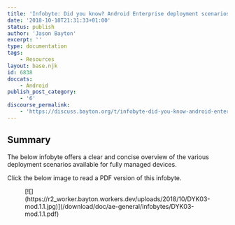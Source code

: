 ```yaml
---
title: 'Infobyte: Did you know? Android Enterprise deployment scenarios'
date: '2018-10-18T21:31:33+01:00'
status: publish
author: 'Jason Bayton'
excerpt: ''
type: documentation
tags: 
    - Resources
layout: base.njk
id: 6838
doccats:
    - Android
publish_post_category:
    - '6'
discourse_permalink:
    - 'https://discuss.bayton.org/t/infobyte-did-you-know-android-enterprise-deployment-scenarios/226'
---
```

Summary
-------

The below infobyte offers a clear and concise overview of the various deployment scenarios available for fully managed devices.

Click the below image to read a PDF version of this infobyte.

<figure class="wp-block-image">[![](https://r2_worker.bayton.workers.dev/uploads/2018/10/DYK03-mod.1.1.jpg)](/download/doc/ae-general/infobytes/DYK03-mod.1.1.pdf)</figure>